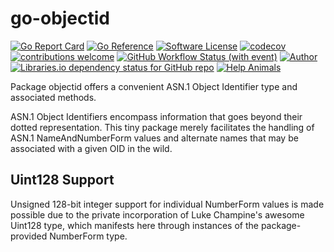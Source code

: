# go-objectid

[![Go Report Card](https://goreportcard.com/badge/JesseCoretta/go-objectid)](https://goreportcard.com/report/github.com/JesseCoretta/go-objectid) [![Go Reference](https://pkg.go.dev/badge/github.com/JesseCoretta/go-objectid.svg)](https://pkg.go.dev/github.com/JesseCoretta/go-objectid) [![Software License](https://img.shields.io/badge/license-MIT-brightgreen.svg?style=flat)](https://github.com/JesseCoretta/go-objectid/blob/main/LICENSE) [![codecov](https://codecov.io/gh/JesseCoretta/go-objectid/graph/badge.svg?token=RLW4DHLKQP)](https://codecov.io/gh/JesseCoretta/go-objectid) [![contributions welcome](https://img.shields.io/badge/contributions-welcome-brightgreen.svg?style=flat)](https://github.com/JesseCoretta/go-objectid/issues) [![GitHub Workflow Status (with event)](https://img.shields.io/github/actions/workflow/status/JesseCoretta/go-objectid/go.yml)](https://github.com/JesseCoretta/go-objectid/actions/workflows/go.yml) [![Author](https://img.shields.io/badge/author-Jesse_Coretta-darkred?label=%F0%9F%94%BA&labelColor=indigo&color=maroon)](https://www.linkedin.com/in/jessecoretta/) [![Libraries.io dependency status for GitHub repo](https://img.shields.io/librariesio/github/JesseCoretta/go-objectid)](https://github/JesseCoretta/go-objectid) [![Help Animals](https://img.shields.io/badge/donations-yellow?label=%F0%9F%98%BA&labelColor=Yellow)](https://github.com/JesseCoretta/JesseCoretta/blob/main/DONATIONS.md)

<!-- [![GitHub release (with filter)](https://img.shields.io/github/v/release/JesseCoretta/go-objectid)](https://github.com/JesseCoretta/go-objectid/releases) -->

<!-- [![GitHub Workflow Status (with event)](https://img.shields.io/github/actions/workflow/status/JesseCoretta/go-objectid/go.yml)](https://github.com/JesseCoretta/go-objectid/actions/workflows/go.yml) -->

Package objectid offers a convenient ASN.1 Object Identifier type and associated methods.

ASN.1 Object Identifiers encompass information that goes beyond their dotted representation. This tiny package merely facilitates the handling of ASN.1 NameAndNumberForm values and alternate names that may be associated with a given OID in the wild.

## Uint128 Support

Unsigned 128-bit integer support for individual NumberForm values is made possible due to the private incorporation of Luke Champine's awesome Uint128 type, which manifests here through instances of the package-provided NumberForm type.
